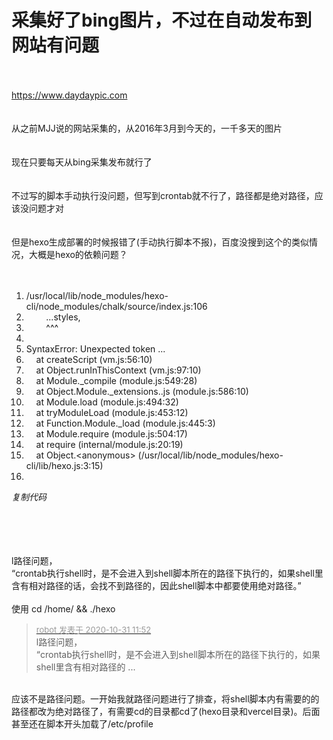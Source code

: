 # 采集好了bing图片，不过在自动发布到网站有问题


<br />
<br />
<a href="https://www.daydaypic.com" target="_blank">https://www.daydaypic.com</a><br />
<br />
<br />
从之前MJJ说的网站采集的，从2016年3月到今天的，一千多天的图片<br />
<br />
<br />
现在只要每天从bing采集发布就行了<br />
<br />
<br />
不过写的脚本手动执行没问题，但写到crontab就不行了，路径都是绝对路径，应该没问题才对<br />
<br />
<br />
但是hexo生成部署的时候报错了(手动执行脚本不报)，百度没搜到这个的类似情况，大概是hexo的依赖问题？<br />
<br />
<br /><div class="blockcode"><div id="code_z41"><ol><li>/usr/local/lib/node_modules/hexo-cli/node_modules/chalk/source/index.js:106<br /><li>&nbsp; &nbsp;&nbsp; &nbsp;&nbsp;&nbsp;...styles,<br /><li>&nbsp; &nbsp;&nbsp; &nbsp;&nbsp;&nbsp;^^^<br /><li><br /><li>SyntaxError: Unexpected token ...<br /><li>&nbsp; &nbsp; at createScript (vm.js:56:10)<br /><li>&nbsp; &nbsp; at Object.runInThisContext (vm.js:97:10)<br /><li>&nbsp; &nbsp; at Module._compile (module.js:549:28)<br /><li>&nbsp; &nbsp; at Object.Module._extensions..js (module.js:586:10)<br /><li>&nbsp; &nbsp; at Module.load (module.js:494:32)<br /><li>&nbsp; &nbsp; at tryModuleLoad (module.js:453:12)<br /><li>&nbsp; &nbsp; at Function.Module._load (module.js:445:3)<br /><li>&nbsp; &nbsp; at Module.require (module.js:504:17)<br /><li>&nbsp; &nbsp; at require (internal/module.js:20:19)<br /><li>&nbsp; &nbsp; at Object.&lt;anonymous&gt; (/usr/local/lib/node_modules/hexo-cli/lib/hexo.js:3:15)<br /><li></ol></div><em onclick="copycode($('code_z41'));">复制代码</em></div><br />
<br />
<br />
<img id="aimg_SZ302" onclick="zoom(this, this.src, 0, 0, 0)" class="zoom" src="https://developer-forum-online.cdn.bcebos.com/b13735be-4492-48aa-901c-e7c6a6208db7.png" onmouseover="img_onmouseoverfunc(this)" onload="thumbImg(this)" border="0" alt="" /><br />
<br />


l路径问题，<br />
“crontab执行shell时，是不会进入到shell脚本所在的路径下执行的，如果shell里含有相对路径的话，会找不到路径的，因此shell脚本中都要使用绝对路径。”<br />
<br />
使用 cd /home/ &amp;&amp; ./hexo

<div class="quote"><blockquote><font size="2"><a href="https://www.hostloc.com/forum.php?mod=redirect&amp;goto=findpost&amp;pid=9379934&amp;ptid=760533" target="_blank"><font color="#999999">robot 发表于 2020-10-31 11:52</font></a></font><br />
l路径问题，<br />
“crontab执行shell时，是不会进入到shell脚本所在的路径下执行的，如果shell里含有相对路径的 ...</blockquote></div><br />
应该不是路径问题。一开始我就路径问题进行了排查，将shell脚本内有需要的的路径都改为绝对路径了，有需要cd的目录都cd了(hexo目录和vercel目录)。后面甚至还在脚本开头加载了/etc/profile
